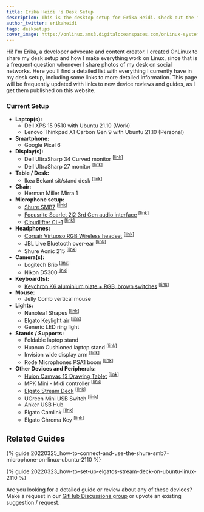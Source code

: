 ```yaml
---
title: Erika Heidi 's Desk Setup 
description: This is the desktop setup for Erika Heidi. Check out the full list of devices and gadgets I use for work and side projects!
author_twitter: erikaheidi
tags: desksetups
cover_image: https://onlinux.ams3.digitaloceanspaces.com/onLinux-systems-post-banners.png
---
```


Hi! I'm Erika, a developer advocate and content creator. I created OnLinux to share my desk setup and how I make everything work on Linux, since that is a frequent question whenever I share photos of my desk on social networks. Here you'll find a detailed list with everything I currently have in my desk setup, including some  links to more detailed information. This page will be frequently updated with links to new device reviews and guides, as I get them published on this website.

### Current Setup

- **Laptop(s):**
    - Dell XPS 15 9510 with Ubuntu 21.10 (Work) 
    - Lenovo Thinkpad X1 Carbon Gen 9 with Ubuntu 21.10 (Personal)
- **Smartphone:**
  - Google Pixel 6 
- **Display(s):**
    - Dell UltraSharp 34 Curved monitor <sup>[[link](https://amzn.to/3NoeKpo)]</sup>
    - Dell UltraSharp 27 monitor <sup>[[link](https://amzn.to/3DhGQOd)]</sup>
- **Table / Desk:**
    - Ikea Bekant sit/stand desk <sup>[[link](https://www.ikea.com/nl/en/p/bekant-desk-sit-stand-black-stained-ash-veneer-black-s69282219/#content)]</sub>
- **Chair:**
    - Herman Miller Mirra 1
- **Microphone setup:**
    - [Shure SMB7](/devices/shure-smb7) <sup>[[link](https://amzn.to/3wGY6LD)]</sup>
    - [Focusrite Scarlet 2i2 3rd Gen audio interface](/devices/focusrite-scarlet-2i2) <sup>[[link](https://amzn.to/3uveI6j)]</sup>
    - [Cloudlifter CL-1](/devices/cloudlifter-cl-1) <sup>[[link](https://amzn.to/3DcWdaZ)]</sup>
- **Headphones:**
    - [Corsair Virtuoso RGB Wireless headset](/devices/corsair-virtuoso-wireless-headset) <sup>[[link](https://amzn.to/36QzSnb)]</sup>
    - JBL Live Bluetooth over-ear <sup>[[link](https://amzn.to/3wGId7S)]
    - Shure Aonic 215 <sup>[[link](https://amzn.to/3tJUMxi)]</sup>
- **Camera(s):**
    - Logitech Brio <sup>[[link](https://amzn.to/35dK5tx)]</sup>
    - Nikon D5300 <sup>[link](https://amzn.to/3qFCifv)]</sup>
- **Keyboard(s):**
    - [Keychron K6 aluminium plate + RGB, brown switches](/devices/keychron-k6) <sup>[[link](https://amzn.to/3uDWVu2)]
- **Mouse:**
    - Jelly Comb vertical mouse
- **Lights:**
    - Nanoleaf Shapes <sup>[[link](https://amzn.to/3Ns5zUY)]</sup>
    - Elgato Keylight air <sup>[[link](https://amzn.to/3wHmjBI)]</sup>
    - Generic LED ring light
- **Stands / Supports:**
    - Foldable laptop stand
    - Huanuo Cushioned laptop stand <sup>[[link](https://amzn.to/3DfeGDG)]</sub>
    - Invision wide display arm <sup>[[link](https://amzn.to/3qE6XtY)]</sup>
    - Rode Microphones PSA1 boom <sup>[[link](https://amzn.to/3NoRfMK)]</sup>
- **Other Devices and Peripherals:**
  - [Huion Camvas 13 Drawing Tablet](/devices/huion-kamvas-13-tablet) <sup>[[link](https://amzn.to/3IIEPf6)]</sup>
  - MPK Mini - Midi controller <sup>[[link](https://amzn.to/3wD5aJ9)]</sup>
  - [Elgato Stream Deck](/devices/elgato-stream-deck) <sup>[[link](https://amzn.to/35hzCxo)]</sup>
  - UGreen Mini USB Switch <sup>[[link](https://amzn.to/3wM5qWB)]</sup>
  - Anker USB Hub
  - Elgato Camlink <sup>[[link](https://amzn.to/3DhRx3G)]</sup>
  - Elgato Chroma Key <sup>[[link]]()</sup>
  

## Related Guides

{% guide 20220325_how-to-connect-and-use-the-shure-smb7-microphone-on-linux-ubuntu-2110 %}

{% guide 20220323_how-to-set-up-elgatos-stream-deck-on-ubuntu-linux-2110 %}

Are you looking for a detailed guide or review about any of these devices? Make a request in our [GitHub Discussions group](https://github.com/erikaheidi/onlinux/discussions) or upvote an existing suggestion / request.